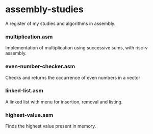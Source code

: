# assembly-studies
A register of my studies and algorithms in assembly.

### multiplication.asm
Implementation of multiplication using successive sums, with risc-v assembly.

### even-number-checker.asm
Checks and returns the occurrence of even numbers in a vector

### linked-list.asm
A linked list with menu for insertion, removal and listing.

### highest-value.asm
Finds the highest value present in memory.
